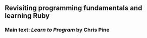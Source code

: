 ## Revisiting programming fundamentals and learning Ruby

### Main text: ***Learn to Program*** by Chris Pine